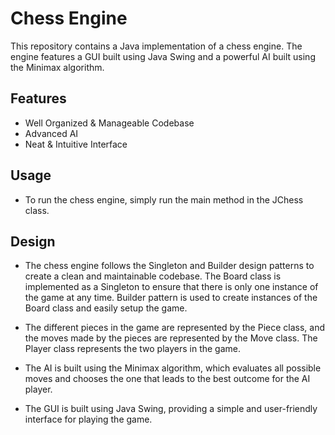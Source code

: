 # Chess Engine

This repository contains a Java implementation of a chess engine. The engine features a GUI built using Java Swing and a powerful AI built using the Minimax algorithm.

## Features
* Well Organized & Manageable Codebase
* Advanced AI
* Neat & Intuitive Interface

## Usage
* To run the chess engine, simply run the main method in the JChess class.


## Design
* The chess engine follows the Singleton and Builder design patterns to create a clean and maintainable codebase. The Board class is implemented as a Singleton to ensure that there is only one instance of the game at any time. Builder pattern is used to create instances of the Board class and easily setup the game.

* The different pieces in the game are represented by the Piece class, and the moves made by the pieces are represented by the Move class. The Player class represents the two players in the game.

* The AI is built using the Minimax algorithm, which evaluates all possible moves and chooses the one that leads to the best outcome for the AI player.

* The GUI is built using Java Swing, providing a simple and user-friendly interface for playing the game.
